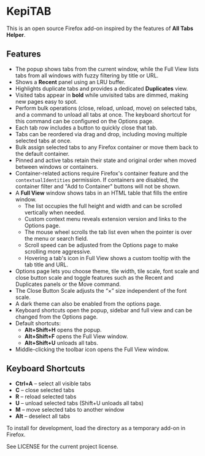 # KepiTAB

This is an open source Firefox add-on inspired by the features of **All Tabs Helper**.

## Features

- The popup shows tabs from the current window, while the Full View lists tabs from all windows with fuzzy filtering by title or URL.
- Shows a **Recent** panel using an LRU buffer.
- Highlights duplicate tabs and provides a dedicated **Duplicates** view.
- Visited tabs appear in **bold** while unvisited tabs are dimmed, making new pages easy to spot.
- Perform bulk operations (close, reload, unload, move) on selected tabs, and a
  command to unload all tabs at once. The keyboard shortcut for this command can
  be configured on the Options page.
- Each tab row includes a button to quickly close that tab.
- Tabs can be reordered via drag and drop, including moving multiple selected tabs at once.
- Bulk assign selected tabs to any Firefox container or move them back to the default container.
- Pinned and active tabs retain their state and original order when moved between windows or containers.
- Container-related actions require Firefox's container feature and the `contextualIdentities` permission. If containers are disabled, the container filter and "Add to Container" buttons will not be shown.
- A **Full View** window shows tabs in an HTML table that fills the entire window.
  - The list occupies the full height and width and can be scrolled vertically when needed.
  - Custom context menu reveals extension version and links to the Options page.
  - The mouse wheel scrolls the tab list even when the pointer is over the menu or search field.
  - Scroll speed can be adjusted from the Options page to make scrolling more aggressive.
  - Hovering a tab's icon in Full View shows a custom tooltip with the tab title and URL.
- Options page lets you choose theme, tile width, tile scale, font scale and close button scale and toggle features such as
  the Recent and Duplicates panels or the Move command.
- The Close Button Scale adjusts the “×” size independent of the font scale.
- A dark theme can also be enabled from the options page.
- Keyboard shortcuts open the popup, sidebar and full view and can be changed from the Options page.
- Default shortcuts:
  - **Alt+Shift+H** opens the popup.
  - **Alt+Shift+F** opens the Full View window.
  - **Alt+Shift+U** unloads all tabs.
- Middle-clicking the toolbar icon opens the Full View window.

## Keyboard Shortcuts

- **Ctrl+A** – select all visible tabs
- **C** – close selected tabs
- **R** – reload selected tabs
- **U** – unload selected tabs (Shift+U unloads all tabs)
- **M** – move selected tabs to another window
- **Alt** – deselect all tabs

To install for development, load the directory as a temporary add-on in Firefox.

See LICENSE for the current project license.
